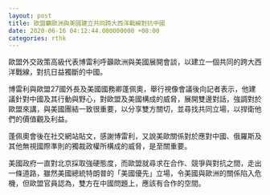 ```yaml
---
layout: post
title: 歐盟籲歐洲與美國建立共同跨大西洋戰線對抗中國
date: 2020-06-16 04:12:44.000000000 +08:00
categories: rthk
---
```


歐盟外交政策高級代表博雷利呼籲歐洲與美國展開會談，以建立一個共同的跨大西洋戰線，對抗日益獨斷的中國。

博雷利與歐盟27國外長及美國國務卿蓬佩奧，舉行視像會議後向記者表示，他建議針對中國及其行動與野心，對歐盟及美國構成的威脅，展開雙邊對話，強調對於歐盟來講，與美國團結一致很重要，以分享雙方關切，並尋找共同立場，以捍衛他們的價值觀及利益。

蓬佩奧會後在社交網站貼文，感謝博雷利，又說美歐關係對於應對中國、俄羅斯及其他無視國際準則的獨裁政權所構成的威脅，是至關重要。

美國政府一直對北京採取強硬態度，而歐盟就尋求在合作、競爭與對抗之間，走出一條道路，雖然美國總統特朗普的「美國優先」立場，令美國與歐洲的關係陷入危機，但歐盟官員認為，雙方在中國問題上，應該有合作的空間。
